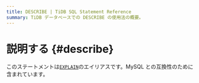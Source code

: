 ```yaml
---
title: DESCRIBE | TiDB SQL Statement Reference
summary: TiDB データベースでの DESCRIBE の使用法の概要。
---
```


# 説明する {#describe}

このステートメントは[`EXPLAIN`](/sql-statements/sql-statement-explain.md)のエイリアスです。MySQL との互換性のために含まれています。
